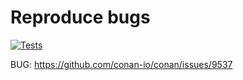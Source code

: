 # Reproduce bugs
[![Tests](https://github.com/arttet/reproduce-bugs/actions/workflows/workflow.yml/badge.svg?branch=bug%2FMD)](https://github.com/arttet/reproduce-bugs/actions/workflows/workflow.yml)

BUG: https://github.com/conan-io/conan/issues/9537
